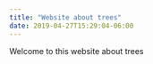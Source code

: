 ```yaml
---
title: "Website about trees"
date: 2019-04-27T15:29:04-06:00
---
```


Welcome to this website about trees
